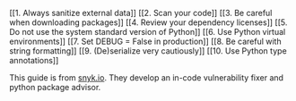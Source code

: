 [[1. Always sanitize external data]]
[[2. Scan your code]]
[[3. Be careful when downloading packages]]
[[4. Review your dependency licenses]]
[[5. Do not use the system standard version of Python]]
[[6. Use Python virtual environments]]
[[7. Set DEBUG = False in production]]
[[8. Be careful with string formatting]]
[[9. (De)serialize very cautiously]]
[[10. Use Python type annotations]]

This guide is from [snyk.io](https://snyk.io/blog/python-security-best-practices-cheat-sheet/). They develop an in-code vulnerability fixer and python package advisor.